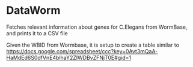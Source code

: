 # DataWorm
Fetches relevant information about genes for C.Elegans from WormBase, and prints it to a CSV file

Given the WBID from Wormbase, it is setup to create a table similar to https://docs.google.com/spreadsheet/ccc?key=0Avt3mQaA-HaMdEd6S0dfVnE4blhaY2ZIWDBvZFNjT0E#gid=1
